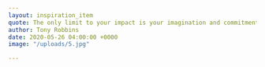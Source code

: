 ```yaml
---
layout: inspiration_item
quote: The only limit to your impact is your imagination and commitment.
author: Tony Robbins
date: 2020-05-26 04:00:00 +0000
image: "/uploads/5.jpg"

---
```

